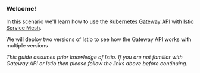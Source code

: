 
<br>

### Welcome!

In this scenario we'll learn how to use the [Kubernetes Gateway API](https://gateway-api.sigs.k8s.io/) with [Istio Service Mesh](https://istio.io).

We will deploy two versions of Istio to see how the Gateway API works with multiple versions

*This guide assumes prior knowledge of Istio. If you are not familiar with Gateway API or Istio then please follow the links above before continuing.*

